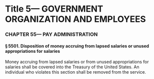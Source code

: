 
# Title 5— GOVERNMENT ORGANIZATION AND EMPLOYEES
### CHAPTER 55— PAY ADMINISTRATION
#### § 5501. Disposition of money accruing from lapsed salaries or unused appropriations for salaries

Money accruing from lapsed salaries or from unused appropriations for salaries shall be covered into the Treasury of the United States. An individual who violates this section shall be removed from the service.
